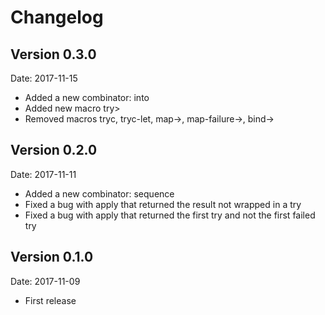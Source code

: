 # Changelog #

## Version 0.3.0 ##

Date: 2017-11-15

- Added a new combinator: into
- Added new macro try>
- Removed macros tryc, tryc-let, map->, map-failure->, bind->

## Version 0.2.0 ##

Date: 2017-11-11

- Added a new combinator: sequence
- Fixed a bug with apply that returned the result not wrapped in a try
- Fixed a bug with apply that returned the first try and not the first failed try

## Version 0.1.0 ##

Date: 2017-11-09

- First release
